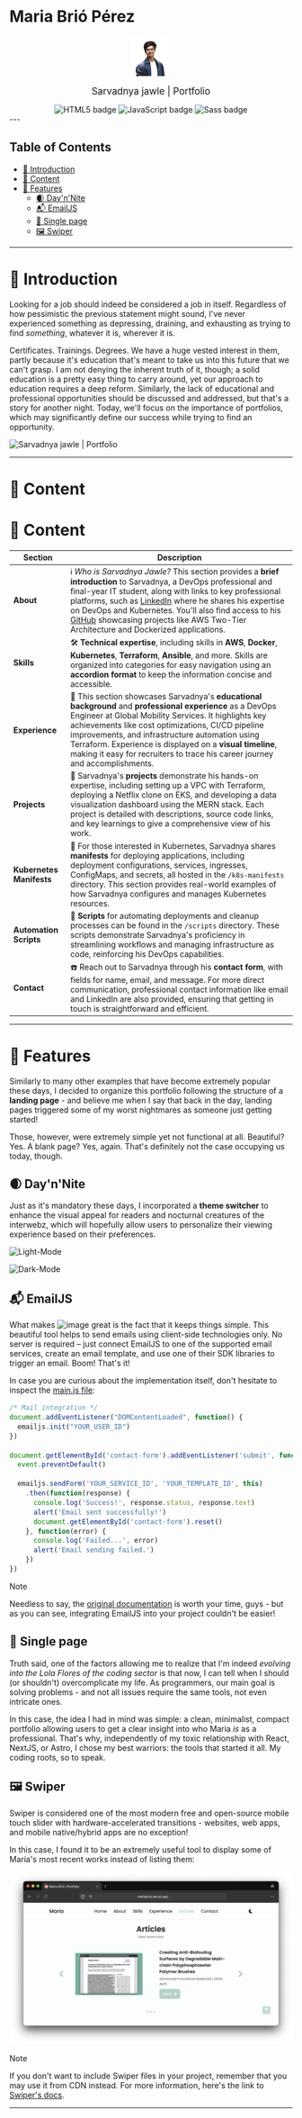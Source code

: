 # Maria Brió Pérez

<p align="center">
  <a href="https://mariabrio.vercel.app">
    <img src="app/src/img/test-profile.png" width="70" alt="Portfolio's favicon.">
  </a>
</p>
<p align="center">
  <span style="font-size: larger;">Sarvadnya jawle | Portfolio</span>
</p>


<div align="center">
  <img src="https://img.shields.io/badge/html5-%23E34F26.svg?style=for-the-badge&logo=html5&logoColor=white" alt="HTML5 badge" title="HTML" />
  <img src="https://img.shields.io/badge/javascript-%23323330.svg?style=for-the-badge&logo=javascript&logoColor=%23F7DF1E" alt="JavaScript badge" title="JavaScript" />
  <img src="https://img.shields.io/badge/Sass-CC6699?style=for-the-badge&logo=sass&logoColor=white" alt="Sass badge" title="Sass" />
</div>
---

Table of Contents
-----------------
* [🚪 Introduction](#-introduction)
* [💾 Content](#-content)
* [🔮 Features](#-features)
  * [🌒 Day'n'Nite](#-daynnite)
  * [📬 EmailJS](#-emailjs)
  * [📜 Single page](#-single-page)
  * [🖼️ Swiper](#-swiper)


---

# 🚪 Introduction

Looking for a job should indeed be considered a job in itself. Regardless of how pessimistic the previous statement might sound, I've never experienced something as depressing, draining, and exhausting as trying to find _something_, whatever it is, wherever it is.

Certificates. Trainings. Degrees. We have a huge vested interest in them, partly because it's education that's meant to take us into this future that we can't grasp. I am not denying the inherent truth of it, though; a solid education is a pretty easy thing to carry around, yet our approach to education requires a deep reform. Similarly, the lack of educational and professional opportunities should be discussed and addressed, but that's a story for another night. Today, we'll focus on the importance of portfolios, which may significantly define our success while trying to find an opportunity.

![Sarvadnya jawle | Portfolio](https://github.com/user-attachments/assets/4bd17909-26a7-40e7-94e6-a352f539ef7d)

---

# 💾 Content
# 💾 Content

| Section                  | Description                                                                                                                                                                                                                                                                                                                                                                                                                                                   |
|--------------------------|---------------------------------------------------------------------------------------------------------------------------------------------------------------------------------------------------------------------------------------------------------------------------------------------------------------------------------------------------------------------------------------------------------------------------------------------------------------|
| **About**                | ℹ️ _Who is Sarvadnya Jawle?_ This section provides a **brief introduction** to Sarvadnya, a DevOps professional and final-year IT student, along with links to key professional platforms, such as [LinkedIn](https://www.linkedin.com/in/sarvadnya-jawle/) where he shares his expertise on DevOps and Kubernetes. You'll also find access to his [GitHub](https://github.com/your-github) showcasing projects like AWS Two-Tier Architecture and Dockerized applications. |
| **Skills**               | 🛠️ **Technical expertise**, including skills in **AWS**, **Docker**, **Kubernetes**, **Terraform**, **Ansible**, and more. Skills are organized into categories for easy navigation using an **accordion format** to keep the information concise and accessible.                                                                                                                                                                                       |
| **Experience**           | 💼 This section showcases Sarvadnya's **educational background** and **professional experience** as a DevOps Engineer at Global Mobility Services. It highlights key achievements like cost optimizations, CI/CD pipeline improvements, and infrastructure automation using Terraform. Experience is displayed on a **visual timeline**, making it easy for recruiters to trace his career journey and accomplishments.                                           |
| **Projects**             | 🚀 Sarvadnya's **projects** demonstrate his hands-on expertise, including setting up a VPC with Terraform, deploying a Netflix clone on EKS, and developing a data visualization dashboard using the MERN stack. Each project is detailed with descriptions, source code links, and key learnings to give a comprehensive view of his work.                                                                                                                        |
| **Kubernetes Manifests** | 📜 For those interested in Kubernetes, Sarvadnya shares **manifests** for deploying applications, including deployment configurations, services, ingresses, ConfigMaps, and secrets, all hosted in the `/k8s-manifests` directory. This section provides real-world examples of how Sarvadnya configures and manages Kubernetes resources.                                                                                                                        |
| **Automation Scripts**   | 🤖 **Scripts** for automating deployments and cleanup processes can be found in the `/scripts` directory. These scripts demonstrate Sarvadnya's proficiency in streamlining workflows and managing infrastructure as code, reinforcing his DevOps capabilities.                                                                                                                                                                                               |
| **Contact**              | ☎️ Reach out to Sarvadnya through his **contact form**, with fields for name, email, and message. For more direct communication, professional contact information like email and LinkedIn are also provided, ensuring that getting in touch is straightforward and efficient.                                                                                                                                                |

---

# 🔮 Features

Similarly to many other examples that have become extremely popular these days, I decided to organize this portfolio following the structure of a **landing page** - and believe me when I say that back in the day, landing pages triggered some of my worst nightmares as someone just getting started!

Those, however, were extremely simple yet not functional at all. Beautiful? Yes. A blank page? Yes, again. That's definitely not the case occupying us today, though.

## 🌒 Day'n'Nite

Just as it's mandatory these days, I incorporated a **theme switcher** to enhance the visual appeal for readers and nocturnal creatures of the interwebz, which will hopefully allow users to personalize their viewing experience based on their preferences.

![Light-Mode](https://github.com/user-attachments/assets/8e3f48eb-828b-469f-84dc-564fc752ad46)

![Dark-Mode](https://github.com/user-attachments/assets/5b8d53cf-2e9c-4dfb-8c9d-1a4a7075bf91)


## 📬 EmailJS

What makes ![image](https://github.com/user-attachments/assets/a11e86aa-b578-4635-b29f-aecc801475a7)
 great is the fact that it keeps things simple. This beautiful tool helps to send emails using client-side technologies only. No server is required – just connect EmailJS to one of the supported email services, create an email template, and use one of their SDK libraries to trigger an email. Boom! That's it!

In case you are curious about the implementation itself, don't hesitate to inspect the [main.js file](/js/main.js):

```javascript
/* Mail integration */
document.addEventListener("DOMContentLoaded", function() {
  emailjs.init("YOUR_USER_ID")
})

document.getElementById('contact-form').addEventListener('submit', function(event) {
  event.preventDefault()

  emailjs.sendForm('YOUR_SERVICE_ID', 'YOUR_TEMPLATE_ID', this)
    .then(function(response) {
      console.log('Success!', response.status, response.text)
      alert('Email sent successfully!')
      document.getElementById('contact-form').reset()
    }, function(error) {
      console.log('Failed...', error)
      alert('Email sending failed.')
    })
})
```

> [!NOTE]
> Needless to say, the [original documentation](https://www.emailjs.com/docs/) is worth your time, guys - but as you can see, integrating EmailJS into your project couldn't be easier!

## 📜 Single page

Truth said, one of the factors allowing me to realize that I'm indeed _evolving into the Lola Flores of the coding sector_ is that now, I can tell when I should (or shouldn't) overcomplicate my life. As programmers, our main goal is solving problems - and not all issues require the same tools, not even intricate ones.

In this case, the idea I had in mind was simple: a clean, minimalist, compact portfolio allowing users to get a clear insight into who Maria _is_ as a professional. That's why, independently of my toxic relationship with React, NextJS, or Astro, I chose my best warriors: the tools that started it all. My coding roots, so to speak.

## 🖼️ Swiper

Swiper is considered one of the most modern free and open-source mobile touch slider with hardware-accelerated transitions - websites, web apps, and mobile native/hybrid apps are no exception!

In this case, I found it to be an extremely useful tool to display some of Maria's most recent works instead of listing them:

![Swiper integration.](/assets/screenshots/MariaBrioPortfolio-05.png)

> [!NOTE]
> If you don't want to include Swiper files in your project, remember that you may use it from CDN instead. For more information, here's the link to [Swiper's docs](https://swiperjs.com/get-started).

--- 

